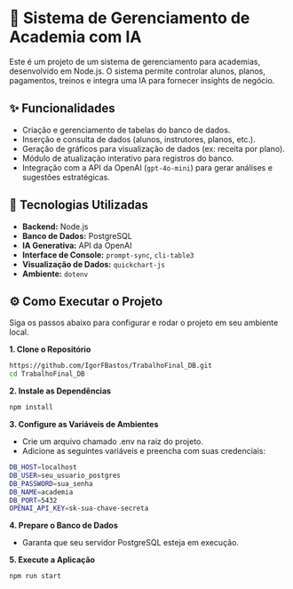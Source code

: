 

# 🤖 Sistema de Gerenciamento de Academia com IA

Este é um projeto de um sistema de gerenciamento para academias, desenvolvido em Node.js. O sistema permite controlar alunos, planos, pagamentos, treinos e integra uma IA para fornecer insights de negócio.

## ✨ Funcionalidades

- Criação e gerenciamento de tabelas do banco de dados.
- Inserção e consulta de dados (alunos, instrutores, planos, etc.).
- Geração de gráficos para visualização de dados (ex: receita por plano).
- Módulo de atualização interativo para registros do banco.
- Integração com a API da OpenAI (`gpt-4o-mini`) para gerar análises e sugestões estratégicas.

## 🚀 Tecnologias Utilizadas

- **Backend:** Node.js
- **Banco de Dados:** PostgreSQL
- **IA Generativa:** API da OpenAI
- **Interface de Console:** `prompt-sync`, `cli-table3`
- **Visualização de Dados:** `quickchart-js`
- **Ambiente:** `dotenv`

## ⚙️ Como Executar o Projeto

Siga os passos abaixo para configurar e rodar o projeto em seu ambiente local.

**1. Clone o Repositório**
```bash
https://github.com/IgorFBastos/TrabalhoFinal_DB.git
cd TrabalhoFinal_DB
```

**2. Instale as Dependências**
```bash
npm install
```

**3. Configure as Variáveis de Ambientes**

- Crie um arquivo chamado .env na raiz do projeto.
- Adicione as seguintes variáveis e preencha com suas credenciais:

```bash
DB_HOST=localhost
DB_USER=seu_usuario_postgres
DB_PASSWORD=sua_senha
DB_NAME=academia
DB_PORT=5432
OPENAI_API_KEY=sk-sua-chave-secreta
```

**4. Prepare o Banco de Dados**

- Garanta que seu servidor PostgreSQL esteja em execução.

**5. Execute a Aplicação**
```bash
npm run start
```



